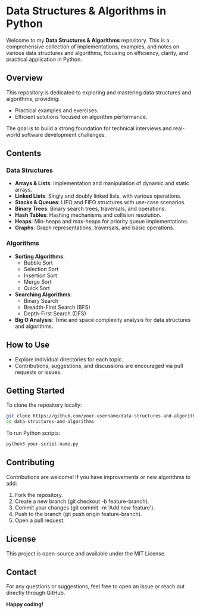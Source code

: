 # Data Structures & Algorithms in Python

Welcome to my **Data Structures & Algorithms** repository. This is a comprehensive collection of implementations, examples, and notes on various data structures and algorithms, focusing on efficiency, clarity, and practical application in Python.

## Overview

This repository is dedicated to exploring and mastering data structures and algorithms, providing:
- Practical examples and exercises.
- Efficient solutions focused on algorithm performance.

The goal is to build a strong foundation for technical interviews and real-world software development challenges.

## Contents

### Data Structures
- **Arrays & Lists**: Implementation and manipulation of dynamic and static arrays.
- **Linked Lists**: Singly and doubly linked lists, with various operations.
- **Stacks & Queues**: LIFO and FIFO structures with use-case scenarios.
- **Binary Trees**: Binary search trees, traversals, and operations.
- **Hash Tables**: Hashing mechanisms and collision resolution.
- **Heaps**: Min-heaps and max-heaps for priority queue implementations.
- **Graphs**: Graph representations, traversals, and basic operations.

### Algorithms
- **Sorting Algorithms**:
  - Bubble Sort
  - Selection Sort
  - Insertion Sort
  - Merge Sort
  - Quick Sort
- **Searching Algorithms**:
  - Binary Search
  - Breadth-First Search (BFS)
  - Depth-First Search (DFS)
- **Big O Analysis**: Time and space complexity analysis for data structures and algorithms.

## How to Use

- Explore individual directories for each topic.
- Contributions, suggestions, and discussions are encouraged via pull requests or issues.

## Getting Started

To clone the repository locally:
```bash
git clone https://github.com/your-username/data-structures-and-algorithms.git
cd data-structures-and-algorithms
```

To run Python scripts:
```bash
python3 your-script-name.py
```

## Contributing
Contributions are welcome! If you have improvements or new algorithms to add:

1. Fork the repository.
2. Create a new branch (git checkout -b feature-branch).
3. Commit your changes (git commit -m 'Add new feature').
4. Push to the branch (git push origin feature-branch).
5. Open a pull request.

## License
This project is open-source and available under the MIT License.

## Contact
For any questions or suggestions, feel free to open an issue or reach out directly through GitHub.


**Happy coding!**
